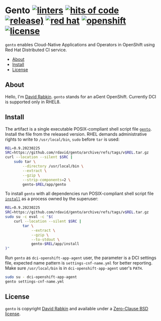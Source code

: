 # Gento [![linters](https://github.com/rdavid/gento/actions/workflows/lint.yml/badge.svg)](https://github.com/rdavid/gento/actions/workflows/lint.yml) [![hits of code](https://hitsofcode.com/github/rdavid/gento?branch=master&label=hits%20of%20code)](https://hitsofcode.com/view/github/rdavid/gento?branch=master) [![release)](https://img.shields.io/github/v/release/rdavid/gento?color=blue&label=%20&logo=semver&logoColor=white&style=flat)](https://github.com/rdavid/gento/releases) [![red hat](https://img.shields.io/badge/red%20hat---?color=gray&logo=redhat&logoColor=red&style=flat)](https://www.redhat.com) [![openshift](https://img.shields.io/badge/openshift---?color=gray&logo=redhatopenshift&logoColor=red&style=flat)](https://www.redhat.com/en/technologies/cloud-computing/openshift) [![license](https://img.shields.io/github/license/rdavid/gento?color=blue&labelColor=gray&logo=freebsd&logoColor=lightgray&style=flat)](https://github.com/rdavid/gento/blob/master/LICENSE)
`gento` enables Cloud-Native Applications and Operators in OpenShift using Red Hat Distributed CI service.

* [About](#about)
* [Install](#install)
* [License](#license)

## About
Hello, I'm [David Rabkin](http://cv.rabkin.co.il). `gento` stands for an aGent
OpenShift. Currently DCI is supported only in RHEL8.

## Install
The artifact is a single executable POSIX-compliant shell script file
[`gento`](https://github.com/rdavid/gento/blob/master/app/gento). Install the
file from the released version. RHEL demands administrative rights to write to
`/usr/local/bin`, `sudo` before `tar` is used:
```sh
REL=0.9.20230225
SRC=https://github.com/rdavid/gento/archive/refs/tags/v$REL.tar.gz
curl --location --silent $SRC |
	sudo tar \
		--directory /usr/local/bin \
		--extract \
		--gzip \
		--strip-components=2 \
		gento-$REL/app/gento
```
To install `gento` with all dependencies run POSIX-compliant shell script file
[`install`](https://github.com/rdavid/gento/blob/master/app/install) as a
process owned by the superuser:
```sh
REL=0.9.20230225
SRC=https://github.com/rdavid/gento/archive/refs/tags/v$REL.tar.gz
sudo su -c eval -c "$(
	curl --location --silent $SRC |
		tar \
			--extract \
			--gzip \
			--to-stdout \
			gento-$REL/app/install
)"
```
Run `gento` as `dci-openshift-app-agent` user, the parameter is a DCI settings
file, expected name pattern is `settings-cnf-name.yml` for better reporting.
Make sure `/usr/local/bin` is in `dci-openshift-app-agent` user's `PATH`.
```sh
sudo su - dci-openshift-app-agent
gento settings-cnf-name.yml
```

## License
`gento` is copyright [David Rabkin](http://cv.rabkin.co.il) and available
under a
[Zero-Clause BSD license](https://github.com/rdavid/gento/blob/master/LICENSE).
